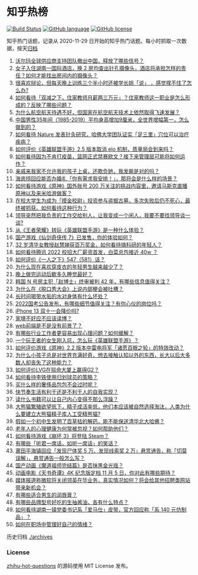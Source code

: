 # 知乎热榜
[![Build Status](https://github.com/ToWeLong/zhihu-hot-questions/workflows/CI/badge.svg)](https://github.com/ToWeLong/zhihu-hot-questions/actions)
[![GitHub language](https://img.shields.io/badge/language-golang-orange.svg)](https://golang.org/)
[![GitHub license](https://img.shields.io/github/license/ToWeLong/zhihu-hot-questions)](https://github.com/ToWeLong/zhihu-hot-questions/blob/main/LICENSE)

知乎热门话题，记录从 2020-11-29 日开始的知乎热门话题。每小时抓取一次数据，按天[归档](./archives)

<!-- BEGIN -->

1. [沃尔玛全球供应商支持团队撤出中国，释放了哪些信号？](https://www.zhihu.com/question/492176724)
1. [女子入住湖南一国际酒店，换 2 房均查出针孔摄像头，酒店将承担怎样的责任？如何才能找出房间内的摄像头？](https://www.zhihu.com/question/492430185)
1. [很喜欢辩论，但每天晚上训练三个半小时还被学长姐「说」 ，感觉撑不住了怎么办?](https://www.zhihu.com/question/491455508)
1. [如何看待「双减之下，住家教师月薪两三万元」？住家教师这一职业是怎么形成的？反映了哪些问题？](https://www.zhihu.com/question/492275916)
1. [为什么航空航天待遇不好，但国家在航空航天技术上依然取得飞速发展？](https://www.zhihu.com/question/487636960)
1. [中国男性35年间（1985-2019）平均身高增加9厘米，全世界增幅第一，怎么做到的？](https://www.zhihu.com/question/491026161)
1. [如何看待 Nature 发表针灸研究，哈佛大学团队证实「足三里」穴位可以治疗疾病？](https://www.zhihu.com/question/492355731)
1. [如何评价《英雄联盟手游》2.5 版本取消 elo 机制，质量局会到来吗？](https://www.zhihu.com/question/491888496)
1. [如何看待因为不肯打疫苗，篮网正式禁赛欧文？接下来管理层可能将如何运作？](https://www.zhihu.com/question/492200473)
1. [亲戚来我家不允许我的孩子上桌，还欺负她，我发飙是对的吗？](https://www.zhihu.com/question/486384593)
1. [海底捞回应能否办婚礼「你有需求我安排！」，那将会是什么样的场景？](https://www.zhihu.com/question/492293265)
1. [如何看待游戏《原神》国外账号 200 万关注的挑战内容里，邀请马斯克直播原神以及来米哈游做客？](https://www.zhihu.com/question/492329402)
1. [在校大学生为成为「摸金校尉」投资参与盗掘古墓，多次失败后仍不死心，最终被抓获。如何看待这种行为？](https://www.zhihu.com/question/491907552)
1. [领导突然把我负责的工作交给别人，让我变成一个闲人，我要不要找领导谈一谈?](https://www.zhihu.com/question/488800542)
1. [从《王者荣耀》转玩《英雄联盟手游》是一种什么体验？](https://www.zhihu.com/question/491232874)
1. [国产游戏《仙剑奇侠传 7》已发售，你的体验如何？](https://www.zhihu.com/question/492340549)
1. [32 岁清华女教授赵慧婵获百万奖金，如何看待搞科研的年轻人？](https://www.zhihu.com/question/492386441)
1. [如何看待腾讯 2022 校招大厂薪资首发，白菜总包接近 40w ？](https://www.zhihu.com/question/492227553)
1. [如何评价《一人之下》547（581）话？](https://www.zhihu.com/question/492360010)
1. [为什么现在喜欢穿皮衣的年轻男生越来越少了？](https://www.zhihu.com/question/491678263)
1. [晚上做完运动后歇多久睡觉最好？](https://www.zhihu.com/question/305656758)
1. [韩国 N 号房主犯「赵博士」终审被判 42 年，有哪些信息值得关注？](https://www.zhihu.com/question/492299612)
1. [为什么在《脱口秀大会》上说内部梗会被吐槽？](https://www.zhihu.com/question/492267180)
1. [长时间喝带水垢的水对身体有什么坏处？](https://www.zhihu.com/question/284098592)
1. [2022国考公告发布，有哪些细节值得关注？有你心仪的岗位吗？](https://www.zhihu.com/question/492311779)
1. [iPhone 13 双十一会降价吗?](https://www.zhihu.com/question/488373430)
1. [家境不好应不应该读博？](https://www.zhihu.com/question/300292714)
1. [web前端是不是没有前景了？](https://www.zhihu.com/question/317368012)
1. [有哪些行业工作者更容易出现心理问题？如何缓解？](https://www.zhihu.com/question/491343997)
1. [一个玩王者的女生刚入坑，怎么玩《英雄联盟手游》？](https://www.zhihu.com/question/476897747)
1. [如何评价游戏《原神》2.2 版本中雷电将军「诸愿百眼之轮」的特效改动？](https://www.zhihu.com/question/492201795)
1. [为什么小孩子总是对世界充满好奇，想去接触认知以外的东西，长大以后大多数人却丧失了这种能力？](https://www.zhihu.com/question/476345180)
1. [如何评价LVG在殒命大厦上赢得G2？](https://www.zhihu.com/question/492215559)
1. [如何看待李铁使用归划球员的策略？](https://www.zhihu.com/question/492102191)
1. [买什么样的奢侈品包包不会过时呢？](https://www.zhihu.com/question/491903259)
1. [快节奏生活有利于还是不利于人的自我实现？](https://www.zhihu.com/question/492007584)
1. [读什么书籍可以让自己内心变得不那么浮躁？](https://www.zhihu.com/question/485223652)
1. [大熊猫繁殖欲望低下，精子成活率低，他们本应该被自然选择淘汰，人类为什么要建立大熊猫精子库人工受精熊猫?](https://www.zhihu.com/question/453041120)
1. [假如一个初中生发明了百草枯的解药，能不能保送清华北大哈佛？](https://www.zhihu.com/question/489833922)
1. [老年人的心理健康为何常被忽视？如何帮助他们？](https://www.zhihu.com/question/491281396)
1. [如何看待游戏《崩坏 3》将登陆 Steam？](https://www.zhihu.com/question/492323103)
1. [有哪些「听君一席话，如听一席话」的笑话？](https://www.zhihu.com/question/475021609)
1. [莆田平海镇回应「发现尸体奖 5 万、发现线索奖 2 万」悬赏通告，称「切莫误解」，悬赏通告一般怎么写？](https://www.zhihu.com/question/492247650)
1. [国产动画《魔道祖师完结篇》是否抹黑金光瑶？](https://www.zhihu.com/question/490273325)
1. [动画电影《天书奇谭》4K 纪念版定档 11 月 5 日，你对此有哪些期待？](https://www.zhihu.com/question/492325684)
1. [媒体报道称微软将关闭领英在华业务，真实情况如何？将会给其他招聘类网站带来新机会？](https://www.zhihu.com/question/492453465)
1. [有哪些适合男生的润唇膏？](https://www.zhihu.com/question/38342648)
1. [有哪些品牌型号好吃的生抽酱油，各有什么特点？](https://www.zhihu.com/question/21393191)
1. [如何看待湖南一镇党委书记系「爱马仕」皮带，官方回应称「系 140 元仿制品」？](https://www.zhihu.com/question/492233148)
1. [如何在职场中管理好自己的情绪？](https://www.zhihu.com/question/488230364)

<!-- END -->

历史归档 [./archives](./archives)


### License
[zhihu-hot-questions](https://github.com/towelong/zhihu-hot-questions) 的源码使用 MIT License 发布。